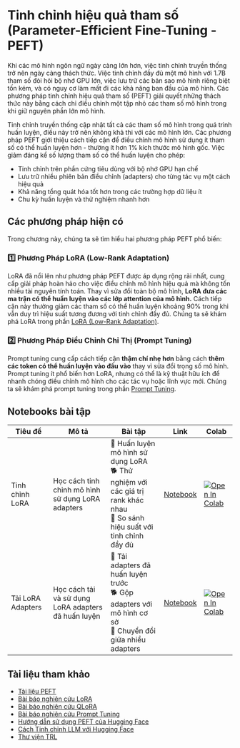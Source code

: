 # Tinh chỉnh hiệu quả tham số (Parameter-Efficient Fine-Tuning - PEFT)

Khi các mô hình ngôn ngữ ngày càng lớn hơn, việc tinh chỉnh truyền thống trở nên ngày càng thách thức. Việc tinh chỉnh đầy đủ một mô hình với 1.7B tham số đòi hỏi bộ nhớ GPU lớn, việc lưu trữ các bản sao mô hình riêng biệt tốn kém, và có nguy cơ làm mất đi các khả năng ban đầu của mô hình. Các phương pháp tinh chỉnh hiệu quả tham số (PEFT) giải quyết những thách thức này bằng cách chỉ điều chỉnh một tập nhỏ các tham số mô hình trong khi giữ nguyên phần lớn mô hình.

Tinh chỉnh truyền thống cập nhật tất cả các tham số mô hình trong quá trình huấn luyện, điều này trở nên không khả thi với các mô hình lớn. Các phương pháp PEFT giới thiệu cách tiếp cận để điều chỉnh mô hình sử dụng ít tham số có thể huấn luyện hơn - thường ít hơn 1% kích thước mô hình gốc. Việc giảm đáng kể số lượng tham số có thể huấn luyện cho phép:

- Tinh chỉnh trên phần cứng tiêu dùng với bộ nhớ GPU hạn chế 
- Lưu trữ nhiều phiên bản điều chỉnh (adapters) cho từng tác vụ một cách hiệu quả
- Khả năng tổng quát hóa tốt hơn trong các trường hợp dữ liệu ít
- Chu kỳ huấn luyện và thử nghiệm nhanh hơn

## Các phương pháp hiện có

Trong chương này, chúng ta sẽ tìm hiểu hai phương pháp PEFT phổ biến:

### 1️⃣ Phương Pháp LoRA (Low-Rank Adaptation)

LoRA đã nổi lên như phương pháp PEFT được áp dụng rộng rãi nhất, cung cấp giải pháp hoàn hảo cho việc điều chỉnh mô hình hiệu quả mà không tốn nhiều tài nguyên tính toán. Thay vì sửa đổi toàn bộ mô hình, **LoRA đưa các ma trận có thể huấn luyện vào các lớp attention của mô hình.** Cách tiếp cận này thường giảm các tham số có thể huấn luyện khoảng 90% trong khi vẫn duy trì hiệu suất tương đương với tinh chỉnh đầy đủ. Chúng ta sẽ khám phá LoRA trong phần [LoRA (Low-Rank Adaptation)](./lora_adapters.md).

### 2️⃣ Phương Pháp Điều Chỉnh Chỉ Thị (Prompt Tuning)

Prompt tuning cung cấp cách tiếp cận **thậm chí nhẹ hơn** bằng cách **thêm các token có thể huấn luyện vào đầu vào** thay vì sửa đổi trọng số mô hình. Prompt tuning ít phổ biến hơn LoRA, nhưng có thể là kỹ thuật hữu ích để nhanh chóng điều chỉnh mô hình cho các tác vụ hoặc lĩnh vực mới. Chúng ta sẽ khám phá prompt tuning trong phần [Prompt Tuning](./prompt_tuning.md).

## Notebooks bài tập

| Tiêu đề | Mô tả | Bài tập | Link | Colab |
|---------|--------|---------|------|-------|
| Tinh chỉnh LoRA | Học cách tinh chỉnh mô hình sử dụng LoRA adapters | 🐢 Huấn luyện mô hình sử dụng LoRA<br>🐕 Thử nghiệm với các giá trị rank khác nhau<br>🦁 So sánh hiệu suất với tinh chỉnh đầy đủ | [Notebook](./notebooks/finetune_sft_peft.ipynb) | <a target="_blank" href="https://colab.research.google.com/github/huggingface/smol-course/blob/main/3_parameter_efficient_finetuning/notebooks/finetune_sft_peft.ipynb"><img src="https://colab.research.google.com/assets/colab-badge.svg" alt="Open In Colab"/></a> |
| Tải LoRA Adapters | Học cách tải và sử dụng LoRA adapters đã huấn luyện | 🐢 Tải adapters đã huấn luyện trước<br>🐕 Gộp adapters với mô hình cơ sở<br>🦁 Chuyển đổi giữa nhiều adapters | [Notebook](./notebooks/load_lora_adapter.ipynb) | <a target="_blank" href="https://colab.research.google.com/github/huggingface/smol-course/blob/main/3_parameter_efficient_finetuning/notebooks/load_lora_adapter.ipynb"><img src="https://colab.research.google.com/assets/colab-badge.svg" alt="Open In Colab"/></a> |

## Tài liệu tham khảo
- [Tài liệu PEFT](https://huggingface.co/docs/peft)
- [Bài báo nghiên cứu LoRA](https://arxiv.org/abs/2106.09685)
- [Bài báo nghiên cứu QLoRA](https://arxiv.org/abs/2305.14314)
- [Bài báo nghiên cứu Prompt Tuning](https://arxiv.org/abs/2104.08691)
- [Hướng dẫn sử dụng PEFT của Hugging Face](https://huggingface.co/blog/peft)
- [Cách Tinh chỉnh LLM với Hugging Face](https://www.philschmid.de/fine-tune-llms-in-2024-with-trl)
- [Thư viện TRL](https://huggingface.co/docs/trl/index)